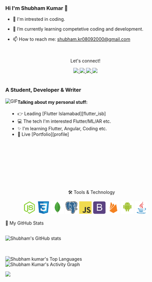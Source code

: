 ### Hi I'm Shubham Kumar 👋

<!--
**shubham0809200/shubham0809200** is a ✨ _special_ ✨ repository because its `README.md` (this file) appears on your GitHub profile.

Here are some ideas to get you started:

- 🔭 I’m currently working on ...
- 👯 I’m looking to collaborate on ...
- 🤔 I’m looking for help with ...
-->
- 👀 I'm intrested in coding.
- 🌱 I’m currently learning competetive coding and development.
- 📫 How to reach me: shubham.kr08092000@gmail.com

  <br/>
  
  
<div align="center">
<p align="center">Let's connect!</p>
<a href="https://twitter.com/kr08092000/">
    <img src="https://img.shields.io/badge/Twitter-1DA1F2?style=for-the-badge&logo=twitter&logoColor=white" />
</a>

<a href="https://www.instagram.com/not_shub.official/">
    <img src="https://img.shields.io/badge/Instagram-E4405F?style=for-the-badge&logo=instagram&logoColor=white" />
</a>

<a href="https://www.linkedin.com/in/shubham-kumar-b281a7201/">
    <img src="https://img.shields.io/badge/linkedin-%230077B5.svg?&style=for-the-badge&logo=linkedin&logoColor=white" />
</a>

<a href="https://www.facebook.com/shubham.mounster/">
    <img src="https://img.shields.io/badge/Facebook-1877F2?style=for-the-badge&logo=facebook&logoColor=white" />
</a>
  
</div>

<br>

<div>
  
  
### A Student, Developer & Writer

<img align="left" alt="GIF" src="boy.gif" width="auto" height="320" />

#### Talking about my personal stuff:

- 👉 Leading [Flutter Islamabad][flutter_isb]
- 💻 The tech I'm interested Flutter/ML/AR etc.
- ✨ I'm learning Flutter, Angular, Coding etc.
- 📄 Live [Portfolio][profile]
<!-- - ✍ Technical writer at [Medium][medium]
- 📱 First Live app on Play Store [Holy Qur'an App][quran]
- 🙋‍♂️ Former Google DSC Lead [COMSATS Islamabad][dsccui]
- 🎮 COD Modern Warfare 1 Multiplayer
- 🎨 [Dribbble][dribbble] profile -->
    
<br><br><br><br><br><br><br><br>
  
</div>

<div align="center">
<p align="center">🛠 Tools & Technology</p>
  
<img src="https://raw.githubusercontent.com/devicons/devicon/9f4f5cdb393299a81125eb5127929ea7bfe42889/icons/nodejs/nodejs-original.svg" height="auto" width="40px">
<img src="https://raw.githubusercontent.com/devicons/devicon/9f4f5cdb393299a81125eb5127929ea7bfe42889/icons/css3/css3-original.svg" height="auto" width="40px">
<img src="https://raw.githubusercontent.com/devicons/devicon/9f4f5cdb393299a81125eb5127929ea7bfe42889/icons/mongodb/mongodb-original.svg" height="auto" width="40px">
<img src="https://raw.githubusercontent.com/devicons/devicon/9f4f5cdb393299a81125eb5127929ea7bfe42889/icons/postgresql/postgresql-original.svg" height="auto" width="40px">
<img src="https://raw.githubusercontent.com/devicons/devicon/9f4f5cdb393299a81125eb5127929ea7bfe42889/icons/javascript/javascript-original.svg" height="auto" width="40px">
<img src="https://raw.githubusercontent.com/devicons/devicon/9f4f5cdb393299a81125eb5127929ea7bfe42889/icons/bootstrap/bootstrap-plain.svg" height="auto" width="40px">
<img src="https://raw.githubusercontent.com/devicons/devicon/9f4f5cdb393299a81125eb5127929ea7bfe42889/icons/firebase/firebase-plain.svg" height="auto" width="40px">
<img src="https://raw.githubusercontent.com/devicons/devicon/9f4f5cdb393299a81125eb5127929ea7bfe42889/icons/android/android-original-wordmark.svg" height="auto" width="40px">
<img src="https://raw.githubusercontent.com/devicons/devicon/9f4f5cdb393299a81125eb5127929ea7bfe42889/icons/java/java-original.svg" height="auto" width="40px">

</div>
<br>
<summary>📝 My GitHub Stats</summary>
<br>
 
<!-- <img alt="Shubham kumar's GitHub stats" src="https://github-readme-stats.vercel.app/api?username=shubham0809200&show_icons=true&theme=radical" height="192px"/> -->
![Shubham's GitHub stats](https://github-readme-stats.vercel.app/api?username=shubham0809200&show_icons=true&theme=radical)

<br>



<br>

<img  alt="Shubham kumar's Top Languages" src="https://github-readme-stats.vercel.app/api/top-langs/?username=shubham0809200&langs_count=8&layout=compact&theme=react&hide_border=true&bg_color=1F222E&title_color=F85D7F&icon_color=F8D866&hide=Jupyter%20Notebook" height="192px" />
<br>

<img alt="Shubham Kumar's Activity Graph" src="https://activity-graph.herokuapp.com/graph?username=shubham0809200&bg_color=1F222E&color=F8D866&line=F85D7F&point=FFFFFF&hide_border=true" />


![](https://komarev.com/ghpvc/?username=your-github-shubham0809200&style=flat-square)




<!-- 


<a href="">
    <img src="https://img.shields.io/badge/Stack_Overflow-FE7A16?style=for-the-badge&logo=stack-overflow&logoColor=white" />
</a>
  
<a href="">
    <img src="https://img.shields.io/badge/Medium-12100E?style=for-the-badge&logo=medium&logoColor=white" />
</a> 



 <img src="https://img.shields.io/badge/Flutter-02569B?style=for-the-badge&logo=flutter&logoColor=white" />
<img src="https://img.shields.io/badge/Dart-0175C2?style=for-the-badge&logo=dart&logoColor=white" />
<img src="https://img.shields.io/badge/firebase-ffca28?style=for-the-badge&logo=firebase&logoColor=black" />
<img src="https://img.shields.io/badge/Python-FFD43B?style=for-the-badge&logo=python&logoColor=darkgreen" />
<img src="https://img.shields.io/badge/Git-F05032?style=for-the-badge&logo=git&logoColor=white" />
<img src="https://img.shields.io/badge/Adobe%20XD-FF61F6?style=for-the-badge&logo=Adobe%20XD&logoColor=white" />



<h3 align="left"><img src="https://media.giphy.com/media/WUlplcMpOCEmTGBtBW/giphy.gif" width="50">Languages and Tools</h3> 
<p align="left">
<img src="https://raw.githubusercontent.com/devicons/devicon/9f4f5cdb393299a81125eb5127929ea7bfe42889/icons/nodejs/nodejs-original.svg" height="auto" width="30px">
<img src="https://www.pngfind.com/pngs/m/136-1363736_express-js-icon-png-transparent-png.png" height="auto" width="40px">
<img src="https://raw.githubusercontent.com/devicons/devicon/9f4f5cdb393299a81125eb5127929ea7bfe42889/icons/css3/css3-original.svg" height="auto" width="30px%">
<img src="https://raw.githubusercontent.com/devicons/devicon/9f4f5cdb393299a81125eb5127929ea7bfe42889/icons/mongodb/mongodb-original.svg" height="auto" width="30px">
<img src="https://raw.githubusercontent.com/devicons/devicon/9f4f5cdb393299a81125eb5127929ea7bfe42889/icons/postgresql/postgresql-original.svg" height="auto" width="30px">
<img src="https://raw.githubusercontent.com/devicons/devicon/9f4f5cdb393299a81125eb5127929ea7bfe42889/icons/javascript/javascript-original.svg" height="auto" width="30px">
<img src="https://raw.githubusercontent.com/devicons/devicon/9f4f5cdb393299a81125eb5127929ea7bfe42889/icons/bootstrap/bootstrap-plain.svg" height="auto" width="30px">
<img src="https://raw.githubusercontent.com/devicons/devicon/9f4f5cdb393299a81125eb5127929ea7bfe42889/icons/firebase/firebase-plain.svg" height="auto" width="30px">
<img src="https://raw.githubusercontent.com/devicons/devicon/9f4f5cdb393299a81125eb5127929ea7bfe42889/icons/android/android-original-wordmark.svg" height="auto" width="30px">
<img src="https://raw.githubusercontent.com/devicons/devicon/9f4f5cdb393299a81125eb5127929ea7bfe42889/icons/java/java-original.svg" height="auto" width="30px">
<img src="https://raw.githubusercontent.com/devicons/devicon/9f4f5cdb393299a81125eb5127929ea7bfe42889/icons/react/react-original.svg" height="auto" width="60px">
</p>
<br>


## Contact Me  :maple_leaf:

<p align="center"> -->


<!-- - 💬 Ask me about web and Android development -->

<!--
- 😄 Pronouns: ...
- ⚡ Fun fact: ...


-->
